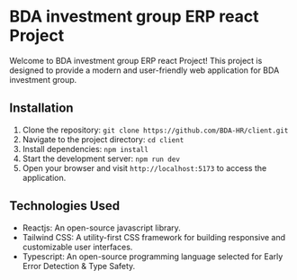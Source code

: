# BDA investment group ERP react Project

Welcome to BDA investment group ERP react Project! This project is designed to provide a modern and user-friendly web application for BDA investment group.

## Installation

1. Clone the repository: `git clone https://github.com/BDA-HR/client.git`
2. Navigate to the project directory: `cd client`
3. Install dependencies: `npm install`
4. Start the development server: `npm run dev`
5. Open your browser and visit `http://localhost:5173` to access the application.

## Technologies Used

- Reactjs: An open-source javascript library.
- Tailwind CSS: A utility-first CSS framework for building responsive and customizable user interfaces.
- Typescript: An open-source programming language selected for Early Error Detection & Type Safety.
